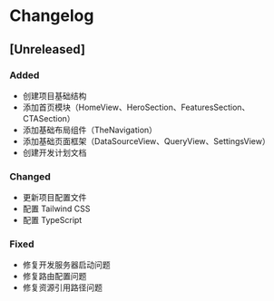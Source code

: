 # Changelog

## [Unreleased]

### Added
- 创建项目基础结构
- 添加首页模块（HomeView、HeroSection、FeaturesSection、CTASection）
- 添加基础布局组件（TheNavigation）
- 添加基础页面框架（DataSourceView、QueryView、SettingsView）
- 创建开发计划文档

### Changed
- 更新项目配置文件
- 配置 Tailwind CSS
- 配置 TypeScript

### Fixed
- 修复开发服务器启动问题
- 修复路由配置问题
- 修复资源引用路径问题